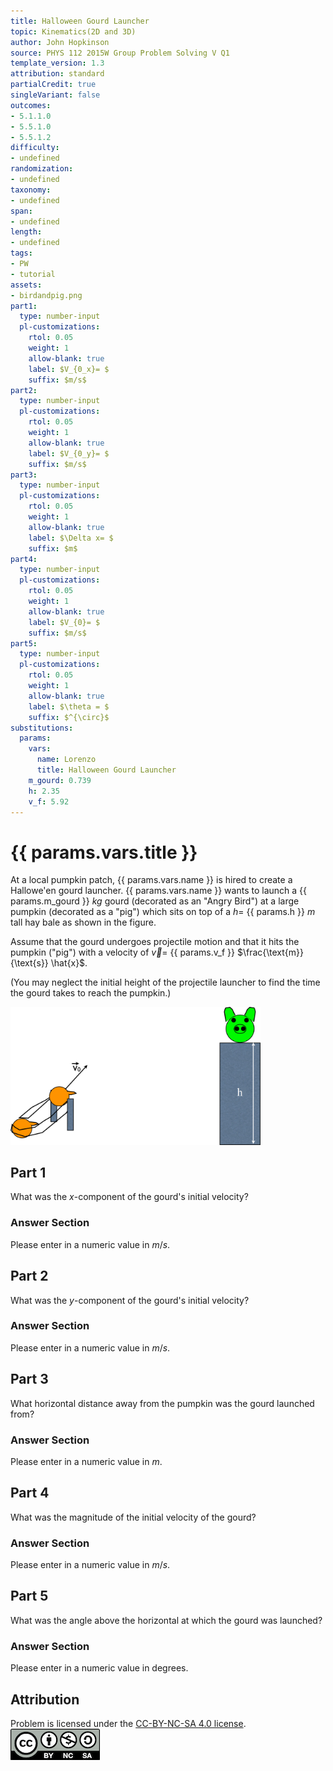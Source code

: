 ```yaml
---
title: Halloween Gourd Launcher
topic: Kinematics(2D and 3D)
author: John Hopkinson
source: PHYS 112 2015W Group Problem Solving V Q1
template_version: 1.3
attribution: standard
partialCredit: true
singleVariant: false
outcomes:
- 5.1.1.0
- 5.5.1.0
- 5.5.1.2
difficulty:
- undefined
randomization:
- undefined
taxonomy:
- undefined
span:
- undefined
length:
- undefined
tags:
- PW
- tutorial
assets:
- birdandpig.png
part1:
  type: number-input
  pl-customizations:
    rtol: 0.05
    weight: 1
    allow-blank: true
    label: $V_{0_x}= $
    suffix: $m/s$
part2:
  type: number-input
  pl-customizations:
    rtol: 0.05
    weight: 1
    allow-blank: true
    label: $V_{0_y}= $
    suffix: $m/s$
part3:
  type: number-input
  pl-customizations:
    rtol: 0.05
    weight: 1
    allow-blank: true
    label: $\Delta x= $
    suffix: $m$
part4:
  type: number-input
  pl-customizations:
    rtol: 0.05
    weight: 1
    allow-blank: true
    label: $V_{0}= $
    suffix: $m/s$
part5:
  type: number-input
  pl-customizations:
    rtol: 0.05
    weight: 1
    allow-blank: true
    label: $\theta = $
    suffix: $^{\circ}$
substitutions:
  params:
    vars:
      name: Lorenzo
      title: Halloween Gourd Launcher
    m_gourd: 0.739
    h: 2.35
    v_f: 5.92
---
```

# {{ params.vars.title }}
At a local pumpkin patch, {{ params.vars.name }} is hired to create a Hallowe'en gourd launcher.  {{ params.vars.name }} wants to launch a {{ params.m_gourd }} $kg$ gourd (decorated as an "Angry Bird") at a large pumpkin (decorated as a "pig") which sits on top of a $h=$ {{ params.h }} $m$ tall hay bale as shown in the figure.

Assume that the gourd undergoes projectile motion and that it hits the pumpkin ("pig") with a velocity of $\overrightarrow{v} =$ {{ params.v_f }} $\frac{\text{m}}{\text{s}} \hat{x}$.

(You may neglect the initial height of the projectile launcher to find the time the gourd takes to reach the pumpkin.)

<img src="birdandpig.png" alt="A gourd is launched with velocity v nought towards a pig-shaped pumpkin sitting on top of a hay bale of height h." width=400>

## Part 1

What was the $x$-component of the gourd's initial velocity?

### Answer Section

Please enter in a numeric value in $m/s$.

## Part 2

What was the $y$-component of the gourd's initial velocity?

### Answer Section

Please enter in a numeric value in $m/s$.

## Part 3

What horizontal distance away from the pumpkin was the gourd launched from?

### Answer Section

Please enter in a numeric value in $m$.

## Part 4

What was the magnitude of the initial velocity of the gourd?

### Answer Section

Please enter in a numeric value in $m/s$.

## Part 5

What was the angle above the horizontal at which the gourd was launched?

### Answer Section

Please enter in a numeric value in degrees.

## Attribution

Problem is licensed under the [CC-BY-NC-SA 4.0 license](https://creativecommons.org/licenses/by-nc-sa/4.0/).<br> ![The Creative Commons 4.0 license requiring attribution-BY, non-commercial-NC, and share-alike-SA license.](https://raw.githubusercontent.com/firasm/bits/master/by-nc-sa.png)